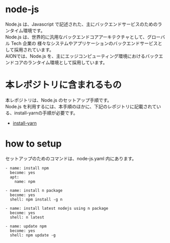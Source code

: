 # node-js
Node.js は、Javascript で記述された、主にバックエンドサービスのためのランタイム環境です。  
Node.js は、世界的に汎用なバックエンドコアアーキテクチャとして、グローバル Tech 企業の 様々なシステムやアプリケーションのバックエンドサービスとして採用されています。    
AIONでは、Node.js を、主にエッジコンピューティング環境におけるバックエンドコアのランタイム環境として採用しています。  

# 本レポジトリに含まれるもの  
本レポジトリは、Node.js のセットアップ手順です。  
Node.js を利用するには、本手順のほかに、下記のレポジトリに記載されている、install-yarnの手順が必要です。  
- [install-yarn](https://github.com/latonaio/install-yarn)

# how to setup
セットアップのためのコマンドは、node-js.yaml 内にあります。

```
- name: install npm
  become: yes
  apt:
    name: npm

- name: install n package
  become: yes
  shell: npm install -g n 

- name: install latest nodejs using n package
  become: yes
  shell: n latest

- name: update npm
  become: yes
  shell: npm update -g
```

